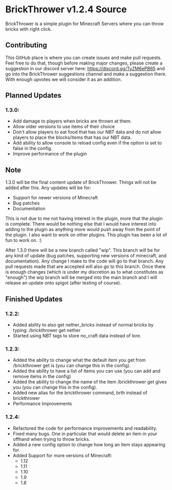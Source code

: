 # BrickThrower v1.2.4 Source

BrickThrower is a simple plugin for Minecraft Servers where you can throw bricks with right click. 

## Contributing
This GitHub place is where you can create issues and make pull requests. Feel free to do that, though before making major changes, please create a suggestion in our discord server here: https://discord.gg/TyZM6ePB65 and go into the BrickThrower suggestions channel and make a suggestion there. With enough upvotes we will consider it as an addition.


## Planned Updates 

### 1.3.0:
- Add damage to players when bricks are thrown at them.
- Allow older versions to use items of their choice
- Don't allow players to eat food that has our NBT data and do not allow players to place the blocks/items that has our NBT data.
- Add ability to allow console to reload config even if the option is set to false in the config.
- Improve performance of the plugin

## Note
1.3.0 will be the final content update of BrickThrower. Things will not be added after this. Any updates will be for: 
- Support for newer versions of Minecraft
- Bug patches
- Documentation

This is not due to me not having interest in the plugin, more that the plugin is complete. There would be nothing else that I would have interest into adding to the plugin as anything more would push away from the point of the plugin. I also want to work on other plugins. This plugin has been a lot of fun to work on. :)


After 1.3.0 there will be a new branch called "wip". This branch will be for any kind of update (bug patches, supporting new versions of minecraft, and documentation). Any change I make to the code will go to that branch. Any pull requests made that are accepted will also go to this branch. Once there is enough changes (which is under my discretion as to what constitutes as "enough") the wip branch will be merged into the main branch and I will release an update onto spigot (after testing of course). 

## Finished Updates

### 1.2.2:
- Added ability to also get nether_bricks instead of normal bricks by typing: /brickthrower get nether 
- Started using NBT tags to store no_craft data instead of lore.

### 1.2.3:
- Added the ability to change what the default item you get from /brickthrower get is (you can change this in the config).
- Added the ability to have a list of items you can use (you can add and remove items in the config)
- Added the ability to change the name of the item /brickthrower get gives you (you can change this in the config).
- Added new alias for the brickthrower command, brth instead of brickthrower
- Performance Improvements

### 1.2.4:
- Refactored the code for performance improvements and readability.
- Fixed many bugs. One in particular that would delete an item in your offhand when trying to throw bricks.
- Added a new config option to change how long an item stays appearing for.
- Added Support for more versions of Minecraft:
  - 1.12
  - 1.11
  - 1.10
  - 1.9
  - 1.8
